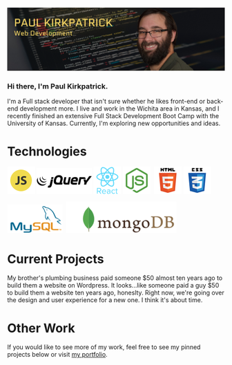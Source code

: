 ![Paul Kirkparick Banner](/Assets/Banner.jpg)

### Hi there, I'm Paul Kirkpatrick.

I'm a Full stack developer that isn't sure whether he likes front-end or back-end development more. I live and work in the Wichita area in Kansas, and I recently finished an extensive Full Stack Development Boot Camp with the University of Kansas. Currently, I'm exploring new opportunities and ideas.

# Technologies

![Javascript](/Assets/Javascript.png) ![jQuery](/Assets/jQuery.png) ![React](/Assets/React.png) ![Node](/Assets/Node.png)  ![HTML5](/Assets/HTML5.png) ![CSS3](/Assets/CSS3.png)

![MySQL](/Assets/MySQL.png)  ![MongoDB](/Assets/MongoDB.png)

# Current Projects

My brother's plumbing business paid someone $50 almost ten years ago to build them a website on Wordpress. It looks...like someone paid a guy $50 to build them a website ten years ago, honeslty. Right now, we're going over the design and user experience for a new one. I think it's about time.

# Other Work

If you would like to see more of my work, feel free to see my pinned projects below or visit [my portfolio](https://kirkpatrickpaul.github.io/portfolio).

